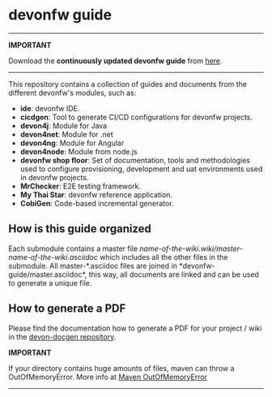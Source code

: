 # devonfw guide

---

**IMPORTANT**

Download the **continuously updated devonfw guide** from [here](https://github.com/devonfw/devonfw-guide/raw/master/devonfw_guide.pdf).

---

This repository contains a collection of guides and documents from the different devonfw's modules, such as:

- **ide**: devonfw IDE.
- **cicdgen**: Tool to generate CI/CD configurations for devonfw projects.
- **devon4j**: Module for Java
- **devon4net**: Module for .net
- **devon4ng**: Module for Angular
- **devon4node**: Module from node.js
- **devonfw shop floor**: Set of documentation, tools and methodologies used to configure provisioning, development and uat environments used in devonfw projects.
- **MrChecker**: E2E testing framework.
- **My Thai Star**: devonfw reference application.
- **CobiGen**: Code-based incremental generator.

## How is this guide organized

Each submodule contains a master file _name-of-the-wiki.wiki/master-name-of-the-wiki.asciidoc_ which includes all the other files in the submodule. All master-*.asciidoc files are joined in *devonfw-guide/master.asciidoc\*, this way, all documents are linked and can be used to generate a unique file.

## How to generate a PDF

Please find the documentation how to generate a PDF for your project / wiki in the [devon-docgen repository](https://github.com/devonfw/devon-docgen).

**IMPORTANT**

If your directory contains huge amounts of files, maven can throw a OutOfMemoryError. More info at [Maven OutOfMemoryError](https://cwiki.apache.org/confluence/display/MAVEN/OutOfMemoryError)

---
